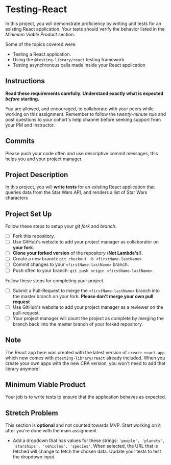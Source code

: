 # Testing-React

In this project, you will demonstrate proficiency by writing unit tests for an existing React application. Your tests should verify the behavior listed in the _Minimum Viable Product_ section.

Some of the topics covered were:

- Testing a React application.
- Using the `@testing-library/react` testing framework.
- Testing asynchronous calls made inside your React application

## Instructions

**Read these requirements carefully. Understand exactly what is expected _before_ starting.**

You are allowed, and encouraged, to collaborate with your peers while working on this assignment. Remember to follow the _twenty-minute rule_ and post questions to your cohort's help channel before seeking support from your PM and Instructor.

## Commits

Please push your code often and use descriptive commit messages, this helps you and your project manager.

## Project Description

In this project, you will **write tests** for an existing React application that queries data from the Star Wars API, and renders a list of Star Wars characters

## Project Set Up

Follow these steps to setup your git _fork_ and _branch_.

- [ ] Fork this repository.
- [ ] Use GitHub's website to add your project manager as collaborator on **your fork**.
- [ ] **Clone your forked version** of the repository (**Not Lambda's**!).
- [ ] Create a new branch: `git checkout -b <firstName-lastName>`.
- [ ] Commit changes to your `<firstName-lastName>` branch.
- [ ] Push often to your branch: `git push origin <firstName-lastName>`.

Follow these steps for completing your project.

- [ ] Submit a Pull-Request to merge the `<firstName-lastName>` branch into the master branch on your fork. **Please don't merge your own pull request**
- [ ] Use GitHub's website to add your project manager as a reviewer on the pull-request.
- [ ] Your project manager will count the project as complete by merging the branch back into the master branch of your forked repository.

## Note

The React app here was created with the latest version of `create-react-app` which now comes with `@testing-library/react` already included. When you create your own apps with the new CRA version, you won't need to add that library anymore!

## Minimum Viable Product

Your job is to write tests to ensure that the application behaves as expected.

## Stretch Problem

This section is **optional** and not counted towards MVP. Start working on it after you're done with the main assignment.

- Add a dropdown that has values for these strings: `'people', 'planets', 'starships', 'vehicles', 'species'`. When selected, the URL that is fetched will change to fetch the chosen data. Update your tests to test the dropdown input.
